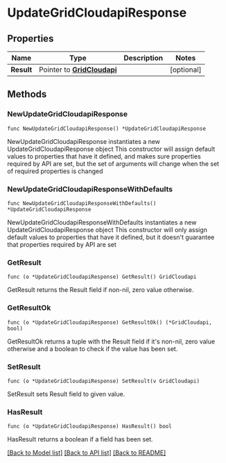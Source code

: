 # UpdateGridCloudapiResponse

## Properties

Name | Type | Description | Notes
------------ | ------------- | ------------- | -------------
**Result** | Pointer to [**GridCloudapi**](GridCloudapi.md) |  | [optional] 

## Methods

### NewUpdateGridCloudapiResponse

`func NewUpdateGridCloudapiResponse() *UpdateGridCloudapiResponse`

NewUpdateGridCloudapiResponse instantiates a new UpdateGridCloudapiResponse object
This constructor will assign default values to properties that have it defined,
and makes sure properties required by API are set, but the set of arguments
will change when the set of required properties is changed

### NewUpdateGridCloudapiResponseWithDefaults

`func NewUpdateGridCloudapiResponseWithDefaults() *UpdateGridCloudapiResponse`

NewUpdateGridCloudapiResponseWithDefaults instantiates a new UpdateGridCloudapiResponse object
This constructor will only assign default values to properties that have it defined,
but it doesn't guarantee that properties required by API are set

### GetResult

`func (o *UpdateGridCloudapiResponse) GetResult() GridCloudapi`

GetResult returns the Result field if non-nil, zero value otherwise.

### GetResultOk

`func (o *UpdateGridCloudapiResponse) GetResultOk() (*GridCloudapi, bool)`

GetResultOk returns a tuple with the Result field if it's non-nil, zero value otherwise
and a boolean to check if the value has been set.

### SetResult

`func (o *UpdateGridCloudapiResponse) SetResult(v GridCloudapi)`

SetResult sets Result field to given value.

### HasResult

`func (o *UpdateGridCloudapiResponse) HasResult() bool`

HasResult returns a boolean if a field has been set.


[[Back to Model list]](../README.md#documentation-for-models) [[Back to API list]](../README.md#documentation-for-api-endpoints) [[Back to README]](../README.md)


